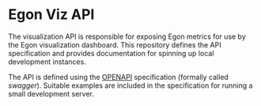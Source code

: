 # Egon Viz API

The visualization API is responsible for exposing Egon metrics for use by the Egon visualization dashboard.
This repository defines the API specification and provides documentation for spinning up local development instances.

The API is defined using the [OPENAPI](https://www.openapis.org/) specification (formally called _swagger_).
Suitable examples are included in the specification for running a small development server.
